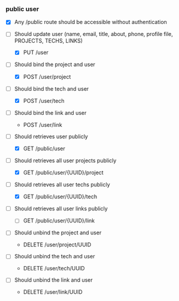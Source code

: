 ### public user

- [X] Any /public route should be accessible without authentication

- [ ] Should update user (name, email, title, about, phone, profile file, PROJECTS, TECHS, LINKS)
    - [X] PUT /user
  
- [ ] Should bind the project and user
    - [X] POST /user/project

- [ ] Should bind the tech and user
    - [X] POST /user/tech

- [ ] Should bind the link and user
  - POST /user/link

- [ ] Should retrieves user publicly
  - [X] GET /public/user
  
- [ ] Should retrieves all user projects publicly
    - [X] GET /public/user/{UUID}/project

- [ ] Should retrieves all user techs publicly
  - [X] GET /public/user/{UUID}/tech

- [ ] Should retrieves all user links publicly
  - [ ] GET /public/user/{UUID}/link

- [ ] Should unbind the project and user
    - DELETE /user/project/UUID

- [ ] Should unbind the tech and user
    - DELETE /user/tech/UUID

- [ ] Should unbind the link and user
    - DELETE /user/link/UUID